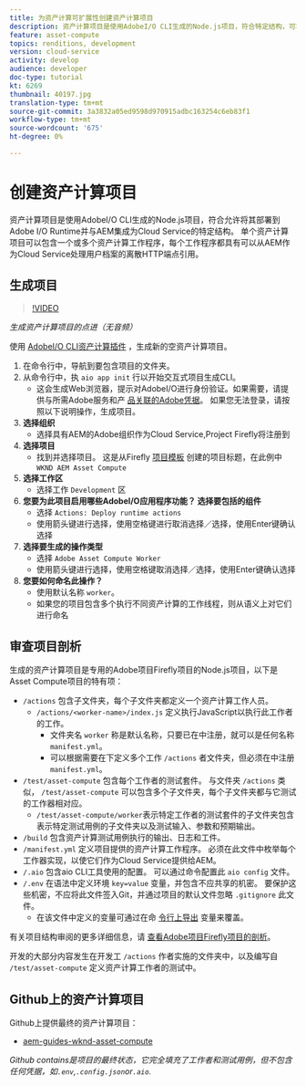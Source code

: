 ```yaml
---
title: 为资产计算可扩展性创建资产计算项目
description: 资产计算项目是使用AdobeI/O CLI生成的Node.js项目，符合特定结构，可将其部署到Adobe I/O Runtime并与AEM集成为Cloud Service。
feature: asset-compute
topics: renditions, development
version: cloud-service
activity: develop
audience: developer
doc-type: tutorial
kt: 6269
thumbnail: 40197.jpg
translation-type: tm+mt
source-git-commit: 3a3832a05ed9598d970915adbc163254c6eb83f1
workflow-type: tm+mt
source-wordcount: '675'
ht-degree: 0%

---
```



# 创建资产计算项目

资产计算项目是使用AdobeI/O CLI生成的Node.js项目，符合允许将其部署到Adobe I/O Runtime并与AEM集成为Cloud Service的特定结构。 单个资产计算项目可以包含一个或多个资产计算工作程序，每个工作程序都具有可以从AEM作为Cloud Service处理用户档案的离散HTTP端点引用。

## 生成项目

>[!VIDEO](https://video.tv.adobe.com/v/40197/?quality=12&learn=on)

_生成资产计算项目的点进（无音频）_


使用 [AdobeI/O CLI资产计算插件](../set-up/development-environment.md#aio-cli) ，生成新的空资产计算项目。

1. 在命令行中，导航到要包含项目的文件夹。
1. 从命令行中，执 `aio app init` 行以开始交互式项目生成CLI。
   + 这会生成Web浏览器，提示对AdobeI/O进行身份验证。如果需要，请提供与所需Adobe服务和产 [品关联的Adobe凭据](../set-up/accounts-and-services.md)。 如果您无法登录，请按照以下说明操作，生成项目。
1. __选择组织__
   + 选择具有AEM的Adobe组织作为Cloud Service,Project Firefly将注册到
1. __选择项目__
   + 找到并选择项目。 这是从Firefly [项目模板](../set-up/firefly.md) 创建的项目标题，在此例中 `WKND AEM Asset Compute`
1. __选择工作区__
   + 选择工作 `Development` 区
1. __您要为此项目启用哪些AdobeI/O应用程序功能？ 选择要包括的组件__
   + 选择 `Actions: Deploy runtime actions`
   + 使用箭头键进行选择，使用空格键进行取消选择／选择，使用Enter键确认选择
1. __选择要生成的操作类型__
   + 选择 `Adobe Asset Compute Worker`
   + 使用箭头键进行选择，使用空格键取消选择／选择，使用Enter键确认选择
1. __您要如何命名此操作？__
   + 使用默认名称 `worker`。
   + 如果您的项目包含多个执行不同资产计算的工作线程，则从语义上对它们进行命名

## 审查项目剖析

生成的资产计算项目是专用的Adobe项目Firefly项目的Node.js项目，以下是Asset Compute项目的特有项：

+ `/actions` 包含子文件夹，每个子文件夹都定义一个资产计算工作人员。
   + `/actions/<worker-name>/index.js` 定义执行JavaScript以执行此工作者的工作。
      + 文件夹名 `worker` 称是默认名称，只要已在中注册，就可以是任何名称 `manifest.yml`。
      + 可以根据需要在下定义多个工作 `/actions` 者文件夹，但必须在中注册 `manifest.yml`。
+ `/test/asset-compute` 包含每个工作者的测试套件。 与文件夹 `/actions` 类似， `/test/asset-compute` 可以包含多个子文件夹，每个子文件夹都与它测试的工作器相对应。
   + `/test/asset-compute/worker`表示特定工作者的测试套件的子文件夹包含表示特定测试用例的子文件夹以及测试输入、参数和预期输出。
+ `/build` 包含资产计算测试用例执行的输出、日志和工件。
+ `/manifest.yml` 定义项目提供的资产计算工作程序。 必须在此文件中枚举每个工作器实现，以使它们作为Cloud Service提供给AEM。
+ `/.aio` 包含aio CLI工具使用的配置。 可以通过命令配置此 `aio config` 文件。
+ `/.env` 在语法中定义环境 `key=value` 变量，并包含不应共享的机密。 要保护这些机密，不应将此文件签入Git，并通过项目的默认文件忽略 `.gitignore` 此文件。
   + 在该文件中定义的变量可通过在命 [令行上导出](../deploy/runtime.md) 变量来覆盖。

有关项目结构审阅的更多详细信息，请 [查看Adobe项目Firefly项目的剖析](https://github.com/AdobeDocs/project-firefly/blob/master/getting_started/first_app.md#5-anatomy-of-a-project-firefly-application)。

开发的大部分内容发生在开发工 `/actions` 作者实施的文件夹中，以及编写自 `/test/asset-compute` 定义资产计算工作者的测试中。

## Github上的资产计算项目

Github上提供最终的资产计算项目：

+ [aem-guides-wknd-asset-compute](https://github.com/adobe/aem-guides-wknd-asset-compute)

_Github contains是项目的最终状态，它完全填充了工作者和测试用例，但不包含任何凭据，如`.env`,`.config.json`or`.aio`._